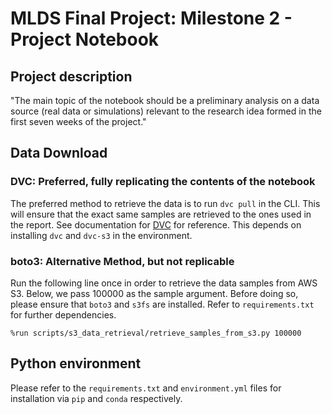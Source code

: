# MLDS Final Project: Milestone 2 - Project Notebook

## Project description

"The main topic of the notebook should be a preliminary
analysis on a data source (real data or simulations) relevant to the research idea formed in the first seven weeks
of the project."

## Data Download

### DVC: Preferred, fully replicating the contents of the notebook

The preferred method to retrieve the data is to run `dvc pull` in the CLI. This will ensure that the exact same samples are retrieved to the ones used in the report. See documentation for [DVC](https://dvc.org/doc/command-reference/pull) for reference. This depends on installing `dvc` and `dvc-s3` in the environment.

### boto3: Alternative Method, but not replicable

Run the following line once in order to retrieve the data samples from AWS S3. Below, we pass 100000 as the sample argument. Before doing so, please ensure that `boto3` and `s3fs` are installed. Refer to `requirements.txt` for further dependencies.
```{python}
%run scripts/s3_data_retrieval/retrieve_samples_from_s3.py 100000
```

## Python environment

Please refer to the `requirements.txt` and `environment.yml` files for installation via `pip` and `conda` respectively.